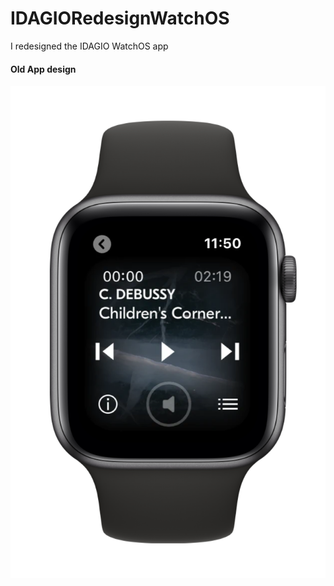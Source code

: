 # IDAGIORedesignWatchOS
I redesigned the IDAGIO WatchOS app

#### Old App design
![](https://github.com/frankkk1013/IDAGIORedesignWatchOS/blob/2db30c7d8673a263e26b4c4b7f2509a7f580f0f2/app_mockups/oldapp_player.png)
